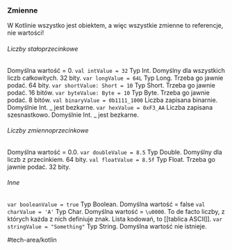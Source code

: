 ### Zmienne 
W Kotlinie wszystko jest obiektem, a więc wszystkie zmienne to referencje, nie wartości!

###### Liczby stałoprzecinkowe
Domyślna wartość = 0.
`val intValue = 32` Typ Int. Domyślny dla wszystkich liczb całkowitych. 32 bity.
`var longValue = 64L` Typ Long. Trzeba go jawnie podać. 64 bity.
`var shortValue: Short = 10` Typ Short. Trzeba go jawnie podać. 16 bitów.
`var byteValue: Byte = 10` Typ Byte. Trzeba go jawnie podać. 8 bitów. 
`val binaryValue = 0b1111_1000` Liczba zapisana binarnie. Domyślnie Int. \_ jest bezkarne. 
`var hexValue = 0xF3_AA` Liczba zapisana szesnastkowo. Domyślnie Int. \_ jest bezkarne. 

###### Liczby zmiennoprzecinkowe
Domyślna wartość = 0.0.
`var doubleValue = 8.5` Typ Double. Domyślny dla liczb z przecinkiem. 64 bity. 
`val floatValue = 8.5f` Typ Float. Trzeba go jawnie podać. 32 bity. 

###### Inne 
`var booleanValue = true` Typ Boolean. Domyślna wartość = false
`val charValue = 'A'` Typ Char. Domyślna wartość = `\u0000`. To de facto liczby, z których każda z nich definiuje znak. Lista kodowań, to [[tablica ASCII]].
`var stringValue = "Something"` Typ String. Domyślna wartość nie istnieje.

#tech-area/kotlin